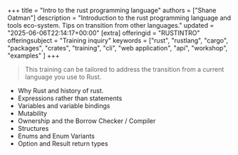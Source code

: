 +++
title = "Intro to the rust programming language"
authors = ["Shane Oatman"]
description = "Introduction to the rust programming language and tools eco-system.  Tips on transition from other languages."
updated = "2025-06-06T22:14:17+00:00"
[extra]
offeringid = "RUSTINTRO"
offeringsubject = "Training inquiry"
keywords = ["rust", "rustlang", "cargo", "packages", "crates", "training", "cli", "web application", "api", "workshop", "examples" ]
+++

> This training can be tailored to address the transition from a current language you use to Rust.

- Why Rust and history of rust.
- Expressions rather than statements
- Variables and variable bindings
- Mutability
- Ownership and the Borrow Checker / Compiler
- Structures
- Enums and Enum Variants
- Option and Result return types
